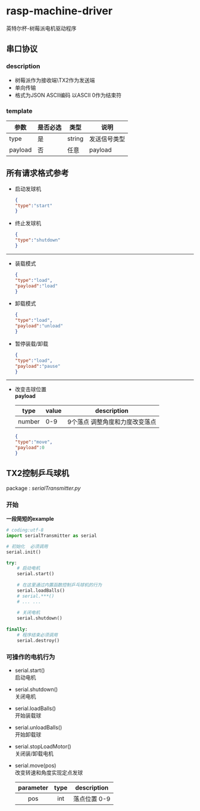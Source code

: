 # rasp-machine-driver
英特尔杯-树莓派电机驱动程序

## 串口协议
### description
- 树莓派作为接收端\TX2作为发送端
- 单向传输
- 格式为JSON ASCII编码 以ASCII 0作为结束符
### template
|参数|是否必选|类型|说明|
|---|---|---|---|
|type|是|string|发送信号类型|
|payload|否|任意|payload|

## 所有请求格式参考
- 启动发球机
    ```json
    {
    "type":"start"
    }
    ```
- 终止发球机
    ```json
    {
    "type":"shutdown"
    }
    ```
--------------------------
- 装载模式
    ```json
    {
    "type":"load",
    "payload":"load"
    }
    ```
- 卸载模式
    ```json
    {
    "type":"load",
    "payload":"unload"
    }
    ```
- 暂停装载/卸载
    ```json
    {
    "type":"load",
    "payload":"pause"
    }
    ```
-------------------------------------
- 改变击球位置  
    **payload**

    |type|value|description|
    |----|-----|-----------|
    |number|0-9|9个落点 调整角度和力度改变落点|

    ```json
    {
    "type":"move",
    "payload":0
    }
    ```

## TX2控制乒乓球机
package : *serialTransmitter.py*
### 开始
**一段简短的example**
```python
# coding:utf-8
import serialTransmitter as serial

# 初始化  必须调用
serial.init()

try:
    # 启动电机
    serial.start()
    
    # 在这里通过内置函数控制乒乓球机的行为
    serial.loadBalls()
    # serial.***()
    # ... ...
    
    # 关闭电机
    serial.shutdown()
    
finally:
    # 程序结束必须调用
    serial.destroy()
```
### 可操作的电机行为
- serial.start()  
启动电机
- serial.shutdown()  
关闭电机
- serial.loadBalls()  
开始装载球
- serial.unloadBalls()  
开始卸载球
- serial.stopLoadMotor()  
关闭装/卸载电机
- serial.move(pos)  
改变转速和角度实现定点发球

    |parameter|type|description|
    |:------:|:---:|:-------:|
    |pos|int|落点位置 0-9|
